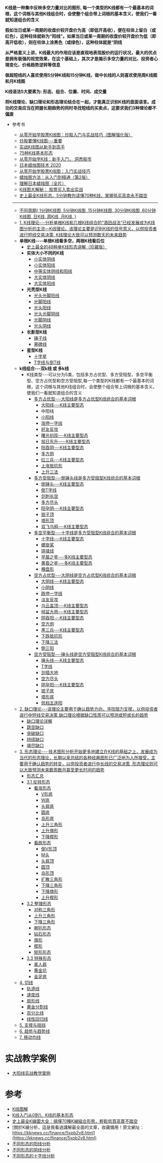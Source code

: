 **K线是一种集中反映多空力量对比的图形, 每一个类型的K线都有一个最基本的词根，这个词根与其他K线组合时，会使整个组合带上词根的基本含义，使我们一看就知道组合的含义**

**假如当日或某一周期的收盘价较开盘价为高（即低开高收），便在柱体上留白（或红色），这种柱体就称为“阳线”。如果当日或某一周期的收盘价较开盘价为低（即高开低收），则在柱体上涂黑色（或绿色），这种柱体就是“阴线**

**从严格意义上讲，K线最大的作用应该是直观地表现股价的运行状况，最大的优点是拥有极强的视觉效果，在这个基础上，其次才是揭示多空力量的对比、投资者心理变化、价格趋势逆转等信息**

**做超短线的人喜欢使用5分钟K线和15分钟K线，做中长线的人则喜欢使用周K线图和月K线图**

**K线语法5大要素为: 形态、组合、位置、时间、成交量**

**将K线理论、缺口理论和形态理论结合在一起，才能真正识别K线的盘面语言。成功的交易应当在把握长期趋势的同时寻找短线的买卖点，这要求我们3种理论都不偏废**

* 参考书
  * [从零开始学股票K线图：炒股入门与实战技巧（图解强化版）](https://weread.qq.com/web/reader/6b732c507159af626b76f3akc81322c012c81e728d9d180)
  * [炒股要懂K线图---重要](https://weread.qq.com/web/reader/5f6326305d205c5f605e7a4)
  * [实战K线图从新手到高手](https://weread.qq.com/web/reader/2ab3205071e429072ab8770)
  * [75种K线基本形态](https://www.aicoin.com/zh-Hans/article/293307)
  * [从零开始学K线：新手入门， 洞悉股市](https://weread.qq.com/web/reader/2a1327405933b42a14af962)
  * [日本蜡烛图技术 2020](https://weread.qq.com/web/reader/e9032c1071e8af44e90ae59)
  * [从零开始学股票K线图：入门实战技巧](https://weread.qq.com/web/reader/6b732c507159af626b76f3a)
  * [蜡烛图方法：从入门到精通（第2版）](https://weread.qq.com/web/reader/4653239071eeef4b465744f)
  * [理解日本蜡烛图（全片）](https://www.youtube.com/watch?v=6Fgwj181uG8)
  * [K线图大解秘： 股票买入卖出实战](https://weread.qq.com/web/reader/f4a322905dfba1f4a2434da)
  * [史上最全K线形态，5分钟教你读懂70种K线，掌握低买高卖永不踏空](https://zhuanlan.zhihu.com/p/63411722)



  ---
  
  * [不同周期( 1分钟K线图, 5分钟K线图, 15分钟K线图, 30分钟K线图, 60分钟K线图, 日K线, 周K线, 月K线, ) ](https://new.qq.com/rain/a/20210716A067RW00)
  * [1. K线理论---分析单根K线和几根K线组合的“酒田战法”已经发展成为K线图分析的主流—K线理论。该理论主要是识别K线的信号意义，以供投资者进行短线交易决策, K线理论大致可以预测数天的未来趋势](https://weread.qq.com/web/reader/2a1327405933b42a14af962kc9f326d018c9f0f895fb5e4)
  * **单根K线----单根K线看多空，两根K线看后位**
      * [史上最全的48种单K线形态讲解（珍藏版）](https://zhuanlan.zhihu.com/p/564922411) 
      * **实体大小不同的K线**
        * [小实体阴线  ](https://weread.qq.com/web/reader/2ab3205071e429072ab8770k98f3284021498f137082c2e)
        * [小实体阳线](https://weread.qq.com/web/reader/2ab3205071e429072ab8770k3c5327902153c59dc0488e1)
        * [中等实体阴线和阳线](https://weread.qq.com/web/reader/2ab3205071e429072ab8770kb6d32b90216b6d767d2f0dc)
        * [大实体阴线](https://weread.qq.com/web/reader/2ab3205071e429072ab8770k37632cd021737693cfc7149)
        * [大实体阳线](https://weread.qq.com/web/reader/2ab3205071e429072ab8770k37632cd021737693cfc7149)
      * **光秃型K线**
        * [光头光脚阳线](https://weread.qq.com/web/reader/2ab3205071e429072ab8770k1ff325f02181ff1de7742fc)
        * [光脚阳线](https://weread.qq.com/web/reader/2ab3205071e429072ab8770k4e73277021a4e732ced3b55)
        * [光头阳线](https://weread.qq.com/web/reader/2ab3205071e429072ab8770k02e32f0021b02e74f10ece8)
        * [光头光脚阴线](https://weread.qq.com/web/reader/2ab3205071e429072ab8770k33e3289021c33e75ff09694)
        * [光脚阴线](https://weread.qq.com/web/reader/2ab3205071e429072ab8770k6ea321b021d6ea9ab1ba605)
        * [光头阴线](https://weread.qq.com/web/reader/2ab3205071e429072ab8770k341323f021e34173cb3824c)
      * **长影型K线**
        * [锤子线](https://weread.qq.com/web/reader/2ab3205071e429072ab8770k636320102206364d3f0ffdc)
        * [墓碑线](https://weread.qq.com/web/reader/2ab3205071e429072ab8770k182326e0221182be0c5ca23)
      * **星型K线**
        * [十字星](https://weread.qq.com/web/reader/2ab3205071e429072ab8770ke3632bd0222e369853df322)
        * [T字线与倒T线](https://weread.qq.com/web/reader/2ab3205071e429072ab8770k19c3222022419ca14e7eef7)
  * **k线组合---双k线 或 多k线**
    * K线类型---可以分为5类，包括多方占优型、多方受阻型、多空平衡型、空方占优型和空方受阻型,每一个类型的K线都有一个最基本的词根，这个词根与其他K线组合时，会使整个组合带上词根的基本含义，使我们一看就知道组合的含义
      * [多方占优型---大阳线是多方占优型K线组合的基本词根](https://weread.qq.com/web/reader/2a1327405933b42a14af962kd3d322001ad3d9446802347)
        * [大阳线---K线主要型态 ](https://weread.qq.com/web/reader/2a1327405933b42a14af962k65132ca01b6512bd43d90e3)
        * 中阳线
        * [小阳线](https://weread.qq.com/web/reader/2a1327405933b42a14af962kc20321001cc20ad4d76f5ae)
        * [涨停一字线](https://weread.qq.com/web/reader/2a1327405933b42a14af962kc51323901dc51ce410c121b)
        * [好友反攻](https://weread.qq.com/web/reader/2a1327405933b42a14af962kaab325601eaab3238922e53)
        * [曙光初现---K线主要型态](https://weread.qq.com/web/reader/2a1327405933b42a14af962k9bf32f301f9bf31c7ff0a60)
        * [旭日东升----K线主要型态](https://weread.qq.com/web/reader/2a1327405933b42a14af962kc7432af0210c74d97b01b1c)
        * [阳吞阴---K线主要型态](https://weread.qq.com/web/reader/2a1327405933b42a14af962k70e32fb021170efdf2eca12)
        * [多方炮](https://weread.qq.com/web/reader/2a1327405933b42a14af962k6f4322302126f4922f45dec)
        * [红三兵---K线主要型态](https://weread.qq.com/web/reader/2a1327405933b42a14af962k1f032c402131f0e3dad99f3)
        * [上涨抵抗形](https://weread.qq.com/web/reader/2a1327405933b42a14af962k98f3284021498f137082c2e)
        * [上升三法](https://weread.qq.com/web/reader/2a1327405933b42a14af962k3c5327902153c59dc0488e1)
      * [多方受阻型---倒锤头线是多方受阻型K线组合的基本词根](https://weread.qq.com/web/reader/2a1327405933b42a14af962kb6d32b90216b6d767d2f0dc)
        * [倒锤头---K线主要型态](https://weread.qq.com/web/reader/2a1327405933b42a14af962k37632cd021737693cfc7149)
        * [倒T字线](https://weread.qq.com/web/reader/2a1327405933b42a14af962k1ff325f02181ff1de7742fc)
        * [剑刺长空](https://weread.qq.com/web/reader/2a1327405933b42a14af962k8e232ec02198e296a067180)
        * [多方尽头](https://weread.qq.com/web/reader/2a1327405933b42a14af962k4e73277021a4e732ced3b55)
        * [阳孕阴---K线主要型态](https://weread.qq.com/web/reader/2a1327405933b42a14af962k02e32f0021b02e74f10ece8)
        * [钳子顶](https://weread.qq.com/web/reader/2a1327405933b42a14af962k33e3289021c33e75ff09694)
        * [塔形顶](https://weread.qq.com/web/reader/2a1327405933b42a14af962k6ea321b021d6ea9ab1ba605)
        * [双飞乌鸦---K线主要型态](https://weread.qq.com/web/reader/2a1327405933b42a14af962k341323f021e34173cb3824c)
      * [多空平衡型---十字线是多方受阻型K线组合的基本词根](https://weread.qq.com/web/reader/2a1327405933b42a14af962kc1632f5021fc16a5320f3dc)
        * [十字线---K线主要型态](https://weread.qq.com/web/reader/2a1327405933b42a14af962k636320102206364d3f0ffdc)
        * [螺旋桨](https://weread.qq.com/web/reader/2a1327405933b42a14af962k182326e0221182be0c5ca23)
        * [搓揉线](https://weread.qq.com/web/reader/2a1327405933b42a14af962ke3632bd0222e369853df322)
        * [早晨之星---多K线主要型态](https://weread.qq.com/web/reader/2a1327405933b42a14af962k1c3321802231c383cd30bb3)
        * [黄昏之星---多K线主要型态](https://weread.qq.com/web/reader/2a1327405933b42a14af962k19c3222022419ca14e7eef7)
        * [横盘形](https://weread.qq.com/web/reader/2a1327405933b42a14af962ka5b325d0225a5bfc9e0772d)
      * [空方占优型---大阴线是空方占优型K线组合的基本词根](https://weread.qq.com/web/reader/2a1327405933b42a14af962ka5732aa0226a5771bce9dc4)
        * [大阴线---K线主要型态](https://weread.qq.com/web/reader/2a1327405933b42a14af962kd67323c0227d67d8ab4fb04)
        * [小阴线](https://weread.qq.com/web/reader/2a1327405933b42a14af962kd6432e00228d645920e3401)
        * [跌停一字线](https://weread.qq.com/web/reader/2a1327405933b42a14af962k34132fc02293416a75f431d)
        * [淡友反攻](https://weread.qq.com/web/reader/2a1327405933b42a14af962ka1d32a6022aa1d0c6e83eb4)
        * [乌云盖顶---K线主要型态](https://weread.qq.com/web/reader/2a1327405933b42a14af962k17e328b022b17e62166fad4)
        * [倾盆大雨---K线主要型态](https://weread.qq.com/web/reader/2a1327405933b42a14af962kf7132c6022cf7177163c01c)
        * [阴吞阳---K线主要型态](https://weread.qq.com/web/reader/2a1327405933b42a14af962k6c8328f022d6c8349cc72d5) 
        * [空方炮](https://weread.qq.com/web/reader/2a1327405933b42a14af962kd9d320f022ed9d4f495e456)
        * [黑三兵---K线主要型态](https://weread.qq.com/web/reader/2a1327405933b42a14af962k67c32d7022f67c6a1e7ce82)
        * [下跌抵抗形](https://weread.qq.com/web/reader/2a1327405933b42a14af962k64232b60230642e92efb54c)
        * [下降三法](https://weread.qq.com/web/reader/2a1327405933b42a14af962kf4532c00231f457c545ad3c)
        * [倒三阳](https://weread.qq.com/web/reader/2a1327405933b42a14af962kc0c320a0232c0c7c76d365a)
      * [空方受阻型---锤头线是空方受阻型K线组合的基本词根](https://weread.qq.com/web/reader/2a1327405933b42a14af962k283328802332838023a7529)
        * [锤头线---K线主要型态](https://weread.qq.com/web/reader/2a1327405933b42a14af962k9a132c802349a1158154a83)
        * [T字线](https://weread.qq.com/web/reader/2a1327405933b42a14af962kd8232f00235d82c8d161fb2)
        * [剑插大地](https://weread.qq.com/web/reader/2a1327405933b42a14af962ka6832360236a684eceeee20)
        * [空方尽头](https://weread.qq.com/web/reader/2a1327405933b42a14af962kb5332110237b53b3a3d68d2)
        * [阴孕阳---K线主要型态](https://weread.qq.com/web/reader/2a1327405933b42a14af962k9f6326602389f61408e3715)
        * [钳子底](https://weread.qq.com/web/reader/2a1327405933b42a14af962k72b327f023972b32a1f7e2d)
        * [塔形底](https://weread.qq.com/web/reader/2a1327405933b42a14af962k66f3299023a66f041e16858) 
        * [低档五连阳](https://weread.qq.com/web/reader/2a1327405933b42a14af962k09332a2023b093f65e0888c)
  * [2. 缺口理论---该理论主要用于确认趋势方向，寻找阻力支撑，以供投资者进行中短线交易决策,缺口理论根据缺口性质可以预测或短或长的趋势](https://weread.qq.com/web/reader/2a1327405933b42a14af962kc9f326d018c9f0f895fb5e4)
    * [缺口理论详解](https://weread.qq.com/web/reader/2a1327405933b42a14af962k0723244023c072b030ba601)
    * [跳空缺口](https://weread.qq.com/web/reader/2ab3205071e429072ab8770kf4532c00231f457c545ad3c)
    * [突破缺口](https://weread.qq.com/web/reader/2ab3205071e429072ab8770k283328802332838023a7529)
    * [持续缺口](https://weread.qq.com/web/reader/2ab3205071e429072ab8770k9a132c802349a1158154a83)
    * [竭尽缺口](https://weread.qq.com/web/reader/2ab3205071e429072ab8770kd8232f00235d82c8d161fb2)
  * [3. 形态理论---·技术图形分析开始更多地建立在K线的基础之上，发展成为当代的形态理论，长期以来总结的各种经典图形已广泛地为人所接受，主要用于确认趋势的转变，以供投资者进行中长线的交易决策 ,形态理论则可以大致预测未来数周数月甚至更长时间的趋势](https://weread.qq.com/web/reader/2a1327405933b42a14af962kc9f326d018c9f0f895fb5e4)
    * [形态汇总](https://weread.qq.com/web/reader/19c325c05c7b7719c7e4ed1kc20321001cc20ad4d76f5ae)
    * [3.1 反转形态](https://weread.qq.com/web/reader/19c325c05c7b7719c7e4ed1k65132ca01b6512bd43d90e3)
      * [看涨形态](https://weread.qq.com/web/reader/2a1327405933b42a14af962ka3f32db0244a3f390d88bb9)
        * [V形底](https://weread.qq.com/web/reader/2a1327405933b42a14af962k14b3246024514bfa6bb1534)
        * [W底](https://weread.qq.com/web/reader/2a1327405933b42a14af962k7cb321502467cbbc409e62d)
        * [头肩底](https://weread.qq.com/web/reader/2a1327405933b42a14af962ke2c32140247e2c420d92577)
        * [圆底](https://weread.qq.com/web/reader/2a1327405933b42a14af962k32b321d024832bb90e89958)
        * [岛形底](https://weread.qq.com/web/reader/2a1327405933b42a14af962kd2d32c50249d2ddea18fb39)
        * [上升三角形](https://weread.qq.com/web/reader/2a1327405933b42a14af962kad63251024aad61ab143c7e)
        * [上升旗形](https://weread.qq.com/web/reader/2a1327405933b42a14af962kd0932c3024bd09bf4154e7e)
        * [下降楔形](https://weread.qq.com/web/reader/2a1327405933b42a14af962kfbd32c4024cfbd7939d6371)
      * [看跌形态](https://weread.qq.com/web/reader/2a1327405933b42a14af962k28d32de024d28dd2c795c7f)
        * [倒V形顶](https://weread.qq.com/web/reader/2a1327405933b42a14af962k35f3251024e35f4a8d46404)
        * [M头](https://weread.qq.com/web/reader/2a1327405933b42a14af962kd1f32d7024fd1fe173d0651)
        * [头肩顶](https://weread.qq.com/web/reader/2a1327405933b42a14af962kf03328d0250f033ab37c722)
        * [圆顶](https://weread.qq.com/web/reader/2a1327405933b42a14af962k43e327b025143ec517d680b)
        * [岛形顶](https://weread.qq.com/web/reader/2a1327405933b42a14af962k977321c02529778d5d2116b)
        * [扩散三角形](https://weread.qq.com/web/reader/2a1327405933b42a14af962kfe932230253fe9fc289c8a3)
        * [下降三角形](https://weread.qq.com/web/reader/2a1327405933b42a14af962k68d3221025468d30a95982e)
        * [下降旗形](https://weread.qq.com/web/reader/2a1327405933b42a14af962k3ef329302553ef815416990)
        * [上升楔形](https://weread.qq.com/web/reader/2a1327405933b42a14af962k93d32d9025693db85ed9e60) 
    * [3.2 整理形态](https://weread.qq.com/web/reader/2a1327405933b42a14af962kc7e326d0257c7e1249ff682)
      * [对称三角形](https://weread.qq.com/web/reader/19c325c05c7b7719c7e4ed1kc20321001cc20ad4d76f5ae)
      * [上升三角形](https://weread.qq.com/web/reader/19c325c05c7b7719c7e4ed1kc20321001cc20ad4d76f5ae)
      * [下降三角形](https://weread.qq.com/web/reader/19c325c05c7b7719c7e4ed1kc20321001cc20ad4d76f5ae)
      * [喇叭形态](https://weread.qq.com/web/reader/19c325c05c7b7719c7e4ed1kc20321001cc20ad4d76f5ae)
      * [钻石形态](https://weread.qq.com/web/reader/19c325c05c7b7719c7e4ed1kc20321001cc20ad4d76f5ae)
      * [旗形](https://weread.qq.com/web/reader/19c325c05c7b7719c7e4ed1kc20321001cc20ad4d76f5ae)
      * [楔形](https://weread.qq.com/web/reader/19c325c05c7b7719c7e4ed1kc20321001cc20ad4d76f5ae)
      * [矩形形态](https://weread.qq.com/web/reader/19c325c05c7b7719c7e4ed1kc20321001cc20ad4d76f5ae)
    * [3.3 特殊形态](https://weread.qq.com/web/reader/2ab3205071e429072ab8770kfe932230253fe9fc289c8a3)
      * [美人肩](https://weread.qq.com/web/reader/2ab3205071e429072ab8770kfe932230253fe9fc289c8a3)
      * [黄金坑](https://weread.qq.com/web/reader/2ab3205071e429072ab8770k3ef329302553ef815416990)
      * [金足底](https://weread.qq.com/web/reader/2ab3205071e429072ab8770k93d32d9025693db85ed9e60) 
  * [4. 切线](https://weread.qq.com/web/reader/19c325c05c7b7719c7e4ed1kaab325601eaab3238922e53)
    * [轨道线](https://weread.qq.com/web/reader/19c325c05c7b7719c7e4ed1kaab325601eaab3238922e53)
    * [速度线](https://weread.qq.com/web/reader/19c325c05c7b7719c7e4ed1kaab325601eaab3238922e53)
    * [扇形线](https://weread.qq.com/web/reader/19c325c05c7b7719c7e4ed1kaab325601eaab3238922e53)
    * [黄金分割线](https://weread.qq.com/web/reader/19c325c05c7b7719c7e4ed1kaab325601eaab3238922e53)
    * [百分比线](https://weread.qq.com/web/reader/19c325c05c7b7719c7e4ed1kaab325601eaab3238922e53)
    * [线性回归线](https://weread.qq.com/web/reader/19c325c05c7b7719c7e4ed1kaab325601eaab3238922e53)
  * [5. 支撑与阻挡](https://weread.qq.com/web/reader/19c325c05c7b7719c7e4ed1k9bf32f301f9bf31c7ff0a60)
  * [6. 趋势与趋势线](https://weread.qq.com/web/reader/19c325c05c7b7719c7e4ed1kc7432af0210c74d97b01b1c)
  * [7. 移动均线](https://weread.qq.com/web/reader/19c325c05c7b7719c7e4ed1k70e32fb021170efdf2eca12)
  
# 实战教学案例
* [大阳线实战教学案例](https://weread.qq.com/web/reader/2a1327405933b42a14af962k65132ca01b6512bd43d90e3)





# 参考
* [K线图解](http://www.zgswn.com/kxiantutujie/)
* [K线入门从0到1，K线的基本形态](https://kknews.cc/finance/qo5axao.html)
* [史上最全K線圖大全：搞懂70種K線組合形態，輕鬆低買高賣不踏空](https://kknews.cc/invest/5rezmo3.html)
* [關於K線分析，這是我看過講解最全面的文章，收藏備用！原文網址：https://kknews.cc/finance/5xpb2v8.html](https://kknews.cc/finance/5xpb2v8.html)
* [不同形态的阳线分析](https://weread.qq.com/web/reader/0b8326e0717d2e8c0b8ab95k98f3284021498f137082c2e)
* [不同形态的阴线分析](https://weread.qq.com/web/reader/0b8326e0717d2e8c0b8ab95k98f3284021498f137082c2e)
* [不同形态的十字线分析](https://weread.qq.com/web/reader/0b8326e0717d2e8c0b8ab95k98f3284021498f137082c2e)
